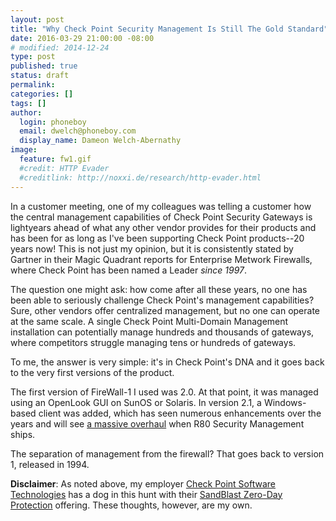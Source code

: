 ```yaml
---
layout: post
title: "Why Check Point Security Management Is Still The Gold Standard"
date: 2016-03-29 21:00:00 -08:00
# modified: 2014-12-24
type: post
published: true
status: draft
permalink: 
categories: []
tags: []
author:
  login: phoneboy
  email: dwelch@phoneboy.com
  display_name: Dameon Welch-Abernathy
image:
  feature: fw1.gif
  #credit: HTTP Evader
  #creditlink: http://noxxi.de/research/http-evader.html
---
```

In a customer meeting, one of my colleagues was telling a customer how the central management capabilities of Check Point Security Gateways is lightyears ahead of what any other vendor provides for their products and has been for as long as I've been supporting Check Point products--20 years now! This is not just my opinion, but it is consistently stated by Gartner in their Magic Quadrant reports for Enterprise Metwork Firewalls, where Check Point has been named a Leader *since 1997*. 

The question one might ask: how come after all these years, no one has been able to seriously challenge Check Point's management capabilities? Sure, other vendors offer centralized management, but no one can operate at the same scale. A single Check Point Multi-Domain Management installation can potentially manage hundreds and thousands of gateways, where competitors struggle managing tens or hundreds of gateways. 

To me, the answer is very simple: it's in Check Point's DNA and it goes back to the very first versions of the product. 

The first version of FireWall-1 I used was 2.0. At that point, it was managed using an OpenLook GUI on SunOS or Solaris. In version 2.1, a Windows-based client was added, which has seen numerous enhancements over the years and will see [a massive overhaul](http://blog.checkpoint.com/2016/03/01/announcing-r80-security-management/) when R80 Security Management ships.

The separation of management from the firewall? That goes back to version 1, released in 1994. 

**Disclaimer**: As noted above, my employer [Check Point Software Technologies](https://www.checkpoint.com) has a dog in this hunt with their [SandBlast Zero-Day Protection](http://www.checkpoint.com/products-solutions/zero-day-protection/index.html) offering. These thoughts, however, are my own. 